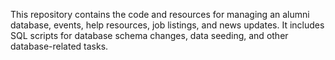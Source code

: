 This repository contains the code and resources for managing an alumni database, events, help resources, job listings, and news updates. It includes SQL scripts for database schema changes, data seeding, and other database-related tasks. 
